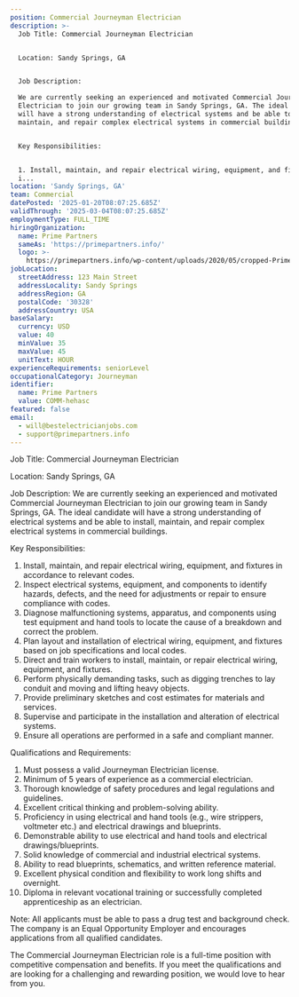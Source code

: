 ```yaml
---
position: Commercial Journeyman Electrician
description: >-
  Job Title: Commercial Journeyman Electrician


  Location: Sandy Springs, GA


  Job Description:

  We are currently seeking an experienced and motivated Commercial Journeyman
  Electrician to join our growing team in Sandy Springs, GA. The ideal candidate
  will have a strong understanding of electrical systems and be able to install,
  maintain, and repair complex electrical systems in commercial buildings.


  Key Responsibilities:


  1. Install, maintain, and repair electrical wiring, equipment, and fixtures
  i...
location: 'Sandy Springs, GA'
team: Commercial
datePosted: '2025-01-20T08:07:25.685Z'
validThrough: '2025-03-04T08:07:25.685Z'
employmentType: FULL_TIME
hiringOrganization:
  name: Prime Partners
  sameAs: 'https://primepartners.info/'
  logo: >-
    https://primepartners.info/wp-content/uploads/2020/05/cropped-Prime-Partners-Logo-NO-BG-1-1.png
jobLocation:
  streetAddress: 123 Main Street
  addressLocality: Sandy Springs
  addressRegion: GA
  postalCode: '30328'
  addressCountry: USA
baseSalary:
  currency: USD
  value: 40
  minValue: 35
  maxValue: 45
  unitText: HOUR
experienceRequirements: seniorLevel
occupationalCategory: Journeyman
identifier:
  name: Prime Partners
  value: COMM-hehasc
featured: false
email:
  - will@bestelectricianjobs.com
  - support@primepartners.info
---
```




Job Title: Commercial Journeyman Electrician

Location: Sandy Springs, GA

Job Description:
We are currently seeking an experienced and motivated Commercial Journeyman Electrician to join our growing team in Sandy Springs, GA. The ideal candidate will have a strong understanding of electrical systems and be able to install, maintain, and repair complex electrical systems in commercial buildings.

Key Responsibilities:

1. Install, maintain, and repair electrical wiring, equipment, and fixtures in accordance to relevant codes.
2. Inspect electrical systems, equipment, and components to identify hazards, defects, and the need for adjustments or repair to ensure compliance with codes.
3. Diagnose malfunctioning systems, apparatus, and components using test equipment and hand tools to locate the cause of a breakdown and correct the problem.
4. Plan layout and installation of electrical wiring, equipment, and fixtures based on job specifications and local codes.
5. Direct and train workers to install, maintain, or repair electrical wiring, equipment, and fixtures.
6. Perform physically demanding tasks, such as digging trenches to lay conduit and moving and lifting heavy objects.
7. Provide preliminary sketches and cost estimates for materials and services.
8. Supervise and participate in the installation and alteration of electrical systems.
9. Ensure all operations are performed in a safe and compliant manner.

Qualifications and Requirements:

1. Must possess a valid Journeyman Electrician license.
2. Minimum of 5 years of experience as a commercial electrician.
3. Thorough knowledge of safety procedures and legal regulations and guidelines.
4. Excellent critical thinking and problem-solving ability.
5. Proficiency in using electrical and hand tools (e.g., wire strippers, voltmeter etc.) and electrical drawings and blueprints.
6. Demonstrable ability to use electrical and hand tools and electrical drawings/blueprints.
7. Solid knowledge of commercial and industrial electrical systems.
8. Ability to read blueprints, schematics, and written reference material.
9. Excellent physical condition and flexibility to work long shifts and overnight.
10. Diploma in relevant vocational training or successfully completed apprenticeship as an electrician.

Note: All applicants must be able to pass a drug test and background check. The company is an Equal Opportunity Employer and encourages applications from all qualified candidates. 

The Commercial Journeyman Electrician role is a full-time position with competitive compensation and benefits. If you meet the qualifications and are looking for a challenging and rewarding position, we would love to hear from you.
